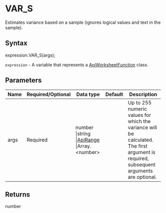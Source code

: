 # VAR_S

Estimates variance based on a sample (ignores logical values and text in the sample).

## Syntax

expression.VAR_S(args);

`expression` - A variable that represents a [ApiWorksheetFunction](../ApiWorksheetFunction.md) class.

## Parameters

| **Name** | **Required/Optional** | **Data type** | **Default** | **Description** |
| ------------- | ------------- | ------------- | ------------- | ------------- |
| args | Required | number &#124;string &#124;[ApiRange](../../ApiRange/ApiRange.md) &#124;Array.&lt;number&gt; |  | Up to 255 numeric values for which the variance will be calculated. The first argument is required, subsequent arguments are optional. |

## Returns

number